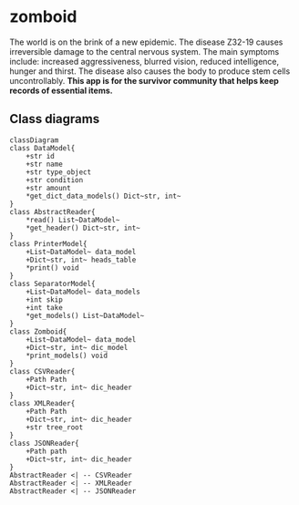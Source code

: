 # zomboid

The world is on the brink of a new epidemic. The disease Z32-19 causes irreversible damage to the central nervous system. The main symptoms include: increased aggressiveness, blurred vision, reduced intelligence, hunger and thirst. The disease also causes the body to produce stem cells uncontrollably.
**This app is for the survivor community that helps
keep records of essential items.**

## Class diagrams

```mermaid
classDiagram
class DataModel{
    +str id
    +str name
    +str type_object
    +str condition
    +str amount
    *get_dict_data_models() Dict~str, int~
}
class AbstractReader{
    *read() List~DataModel~ 
    *get_header() Dict~str, int~ 
}
class PrinterModel{
    +List~DataModel~ data_model
    +Dict~str, int~ heads_table
    *print() void
}
class SeparatorModel{
    +List~DataModel~ data_models
    +int skip
    +int take
    *get_models() List~DataModel~
}
class Zomboid{
    +List~DataModel~ data_model
    +Dict~str, int~ dic_model
    *print_models() void
}
class CSVReader{
    +Path Path
    +Dict~str, int~ dic_header
}
class XMLReader{
    +Path Path
    +Dict~str, int~ dic_header
    +str tree_root
}
class JSONReader{
    +Path path
    +Dict~str, int~ dic_header
}
AbstractReader <| -- CSVReader
AbstractReader <| -- XMLReader
AbstractReader <| -- JSONReader

```
